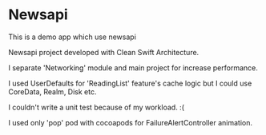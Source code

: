 # Newsapi
This is a demo app which use newsapi

Newsapi project developed with Clean Swift Architecture.

I separate 'Networking' module and main project for increase performance.

I used UserDefaults for 'ReadingList' feature's cache logic but I could use CoreData, Realm, Disk etc.

I couldn't write a unit test because of my workload. :(

I used only 'pop' pod with cocoapods for FailureAlertController animation.
